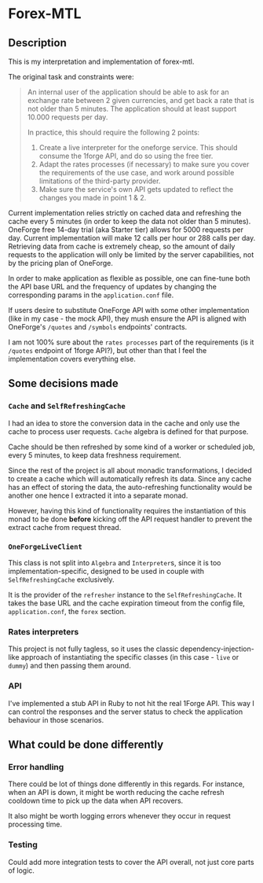 # Forex-MTL

## Description

This is my interpretation and implementation of forex-mtl.

The original task and constraints were:

> An internal user of the application should be able to ask for an exchange rate between 
> 2 given currencies, and get back a rate that is not older than 5 minutes.
> The application should at least support 10.000 requests per day.
>
> In practice, this should require the following 2 points:
>
> 1. Create a live interpreter for the oneforge service. This should consume the 1forge API, and do so using the free tier.
> 2. Adapt the rates processes (if necessary) to make sure you cover the requirements of the use case, and work around possible limitations of the third-party provider.
> 3. Make sure the service's own API gets updated to reflect the changes you made in point 1 & 2.

Current implementation relies strictly on cached data and refreshing the cache every 5 minutes
(in order to keep the data not older than 5 minutes). OneForge free 14-day trial (aka Starter tier)
allows for 5000 requests per day. Current implementation will make 12 calls per hour or 288 calls per day.
Retrieving data from cache is extremely cheap, so the amount of daily requests to the application
will only be limited by the server capabilities, not by the pricing plan of OneForge.

In order to make application as flexible as possible, one can fine-tune both the API base URL
and the frequency of updates by changing the corresponding params in the `application.conf` file.

If users desire to substitute OneForge API with some other implementation (like in my case - the mock API),
they mush ensure the API is aligned with OneForge's `/quotes` and `/symbols` endpoints' contracts. 

I am not 100% sure about the `rates processes` part of the requirements (is it `/quotes` endpoint of 1forge API?),
but other than that I feel the implementation covers everything else.

## Some decisions made

### `Cache` and `SelfRefreshingCache`

I had an idea to store the conversion data in the cache and only use the cache to process user requests.
`Cache` algebra is defined for that purpose.

Cache should be then refreshed by some kind of a worker or scheduled job, every 5 minutes, to keep data freshness requirement.

Since the rest of the project is all about monadic transformations, I decided to create a cache which will automatically
refresh its data. Since any cache has an effect of storing the data, the auto-refreshing functionality would be another one
hence I extracted it into a separate monad.

However, having this kind of functionality requires the instantiation of this monad to be done **before**
kicking off the API request handler to prevent the extract cache from request thread.

### `OneForgeLiveClient`

This class is not split into `Algebra` and `Interpreter`s, since it is too implementation-specific,
designed to be used in couple with `SelfRefreshingCache` exclusively. 

It is the provider of the `refresher` instance to the `SelfRefreshingCache`. It takes the base URL and the
cache expiration timeout from the config file, `application.conf`, the `forex` section.

### Rates interpreters

This project is not fully tagless, so it uses the classic dependency-injection-like approach of instantiating the
specific classes (in this case - `live` or `dummy`) and then passing them around.

### API

I've implemented a stub API in Ruby to not hit the real 1Forge API.
This way I can control the responses and the server status to check the application behaviour in those scenarios.

## What could be done differently

### Error handling

There could be lot of things done differently in this regards.
For instance, when an API is down, it might be worth reducing the cache refresh cooldown time
to pick up the data when API recovers.

It also might be worth logging errors whenever they occur in request processing time.

### Testing

Could add more integration tests to cover the API overall, not just core parts of logic.
